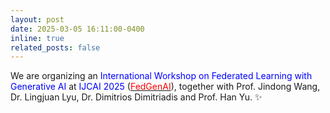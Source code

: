 ```yaml
---
layout: post
date: 2025-03-05 16:11:00-0400
inline: true
related_posts: false
---
```


We are organizing an <font color=Blue>International Workshop on Federated Learning with Generative AI</font> at <font color=Blue>IJCAI 2025</font> ([<font color=red>FedGenAI</font>](https://federated-learning.org/FedGenAI-ijcai-2025/)), together with Prof. Jindong Wang, Dr. Lingjuan Lyu, Dr. Dimitrios Dimitriadis and Prof. Han Yu. :sparkles: 
